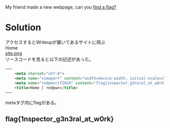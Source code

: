 # <!--XXXXXXXXXX-->
My friend made a new webpage, can you [find a flag?](https://redpwn.net/)  

# Solution
アクセスするとWriteupが置いてあるサイトに飛ぶ  
Home  
[site.png](site/site.png)  
ソースコードを見ると以下の記述があった。  
```html
~~~
    <meta charset="utf-8">
    <meta name="viewport" content="width=device-width, initial-scale=1">
    <meta name="redpwnctf2020" content="flag{1nspector_g3n3ral_at_w0rk}">
    <title>Home | redpwn</title>
~~~
```
metaタグ内にflagがある。  

## flag{1nspector_g3n3ral_at_w0rk}
